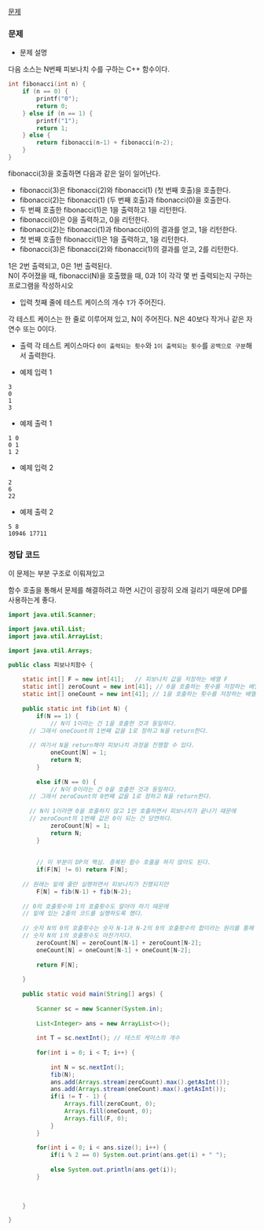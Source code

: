 [문제](https://www.acmicpc.net/problem/1003)

### 문제

- 문제 설명 

다음 소스는 N번째 피보나치 수를 구하는 C++ 함수이다.
``` c++
int fibonacci(int n) {
    if (n == 0) {
        printf("0");
        return 0;
    } else if (n == 1) {
        printf("1");
        return 1;
    } else {
        return fibonacci(n‐1) + fibonacci(n‐2);
    }
}
```

fibonacci(3)을 호출하면 다음과 같은 일이 일어난다.

- fibonacci(3)은 fibonacci(2)와 fibonacci(1) (첫 번째 호출)을 호출한다.
- fibonacci(2)는 fibonacci(1) (두 번째 호출)과 fibonacci(0)을 호출한다.
- 두 번째 호출한 fibonacci(1)은 1을 출력하고 1을 리턴한다.
- fibonacci(0)은 0을 출력하고, 0을 리턴한다.
- fibonacci(2)는 fibonacci(1)과 fibonacci(0)의 결과를 얻고, 1을 리턴한다.
- 첫 번째 호출한 fibonacci(1)은 1을 출력하고, 1을 리턴한다.
- fibonacci(3)은 fibonacci(2)와 fibonacci(1)의 결과를 얻고, 2를 리턴한다.

1은 2번 출력되고, 0은 1번 출력된다.  
N이 주어졌을 때, fibonacci(N)을 호출했을 때, 0과 1이 각각 몇 번 출력되는지 구하는 프로그램을 작성하시오

- 입력 
첫째 줄에 테스트 케이스의 개수 `T`가 주어진다.

각 테스트 케이스는 한 줄로 이루어져 있고, N이 주어진다. N은 40보다 작거나 같은 자연수 또는 0이다.

- 출력 
각 테스트 케이스마다 `0이 출력되는 횟수`와 `1이 출력되는 횟수`를 `공백으로 구분`해서 출력한다.

- 예제 입력 1
``` 
3
0
1
3
```
- 예제 출력 1
```
1 0
0 1
1 2
```

- 예제 입력 2
```
2
6
22
```
- 예제 출력 2

```
5 8
10946 17711
```
### 정답 코드 

이 문제는 부분 구조로 이뤄져있고

함수 호출을 통해서 문제를 해결하려고 하면 시간이 굉장히 오래 걸리기 때문에 DP를 사용하는게 좋다.

``` java
import java.util.Scanner;

import java.util.List;
import java.util.ArrayList;

import java.util.Arrays;

public class 피보나치함수 {
	
	static int[] F = new int[41];   // 피보나치 값을 저장하는 배열 F
	static int[] zeroCount = new int[41]; // 0을 호출하는 횟수를 저장하는 배열 zeroCount
	static int[] oneCount = new int[41]; // 1을 호출하는 횟수를 저장하는 배열 oneCount
	
	public static int fib(int N) {
		if(N == 1) {
			// N이 1이라는 건 1을 호출한 것과 동일하다.
      // 그래서 oneCount의 1번째 값을 1로 정하고 N을 return한다.
      
      // 여기서 N을 return해야 피보나치 과정을 진행할 수 있다.
			oneCount[N] = 1;
			return N;
		}
		
		else if(N == 0) {
			// N이 0이라는 건 0을 호출한 것과 동일하다.
      // 그래서 zeroCount의 0번째 값을 1로 정하고 N을 return한다.
      
      // N이 1이라면 0을 호출하지 않고 1만 호출하면서 피보나치가 끝나기 때문에
      // zeroCount의 1번째 값은 0이 되는 건 당연하다.
			zeroCount[N] = 1;
			return N;
		}
		
		
		// 이 부분이 DP의 핵심. 중복된 함수 호출을 하지 않아도 된다.
		if(F[N] != 0) return F[N];
		
    // 원래는 밑에 줄만 실행하면서 피보나치가 진행되지만
		F[N] = fib(N-1) + fib(N-2);
		
    // 0의 호출횟수와 1의 호출횟수도 알아야 하기 때문에
    // 밑에 있는 2줄의 코드를 실행하도록 했다.
    
    // 숫자 N의 0의 호출횟수는 숫자 N-1과 N-2의 0의 호출횟수의 합이라는 원리를 통해 코드를 구현했다.
    // 숫자 N의 1의 호출횟수도 마찬가지다.
		zeroCount[N] = zeroCount[N-1] + zeroCount[N-2];
		oneCount[N] = oneCount[N-1] + oneCount[N-2];
		
		return F[N];
		
	}
	
	public static void main(String[] args) {
		
		Scanner sc = new Scanner(System.in);
		
		List<Integer> ans = new ArrayList<>();
		
		int T = sc.nextInt(); // 테스트 케이스의 개수
		
		for(int i = 0; i < T; i++) {
			
			int N = sc.nextInt();
			fib(N);
			ans.add(Arrays.stream(zeroCount).max().getAsInt());
			ans.add(Arrays.stream(oneCount).max().getAsInt());
			if(i != T - 1) {
				Arrays.fill(zeroCount, 0);
				Arrays.fill(oneCount, 0);
				Arrays.fill(F, 0);
			}
		}
		
		for(int i = 0; i < ans.size(); i++) {
			if(i % 2 == 0) System.out.print(ans.get(i) + " ");
			
			else System.out.println(ans.get(i));
		}
		
		

	}

}
```






















